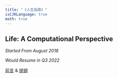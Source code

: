 ```yaml
---
title: "《人生指南》"
isCJKLanguage: true
math: true
---
```


## Life: A Computational Perspective

_Started From August 2018_

_Would Resume in Q3 2022_

[前言](preface) & [提纲](outline)